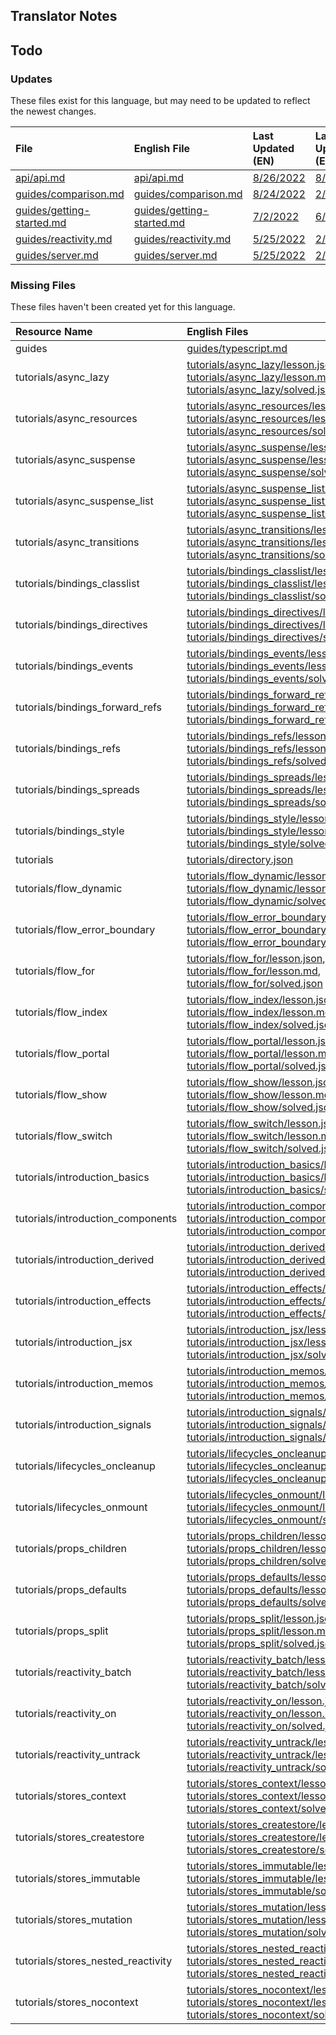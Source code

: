 
## Translator Notes

## Todo

### Updates  
These files exist for this language, but may need to be updated to reflect the newest changes.  
<!--MM:START (UPDATED:lang=es) -->
| File                                                                                                            | English File                                                                                                    | Last Updated (EN)                                                                                  | Last Updated (ES)                                                                                  |
| :-------------------------------------------------------------------------------------------------------------- | :-------------------------------------------------------------------------------------------------------------- | :------------------------------------------------------------------------------------------------- | :------------------------------------------------------------------------------------------------- |
| [api/api.md](https://github.com/solidjs/solid-docs/tree/main/langs/es/api/api.md)                               | [api/api.md](https://github.com/solidjs/solid-docs/tree/main/langs/en/api/api.md)                               | [8/26/2022](https://github.com/solidjs/solid-docs/commit/0aefb4d2285e321f7cb80339c9d34f8c49384b78) | [8/24/2022](https://github.com/solidjs/solid-docs/commit/5aed53794623d99f6a1a98522c9470835e43cc7b) |
| [guides/comparison.md](https://github.com/solidjs/solid-docs/tree/main/langs/es/guides/comparison.md)           | [guides/comparison.md](https://github.com/solidjs/solid-docs/tree/main/langs/en/guides/comparison.md)           | [8/24/2022](https://github.com/solidjs/solid-docs/commit/5aed53794623d99f6a1a98522c9470835e43cc7b) | [2/20/2022](https://github.com/solidjs/solid-docs/commit/dfe2b5e0ddd8fc2f9501ea4ac2080a8abb656377) |
| [guides/getting-started.md](https://github.com/solidjs/solid-docs/tree/main/langs/es/guides/getting-started.md) | [guides/getting-started.md](https://github.com/solidjs/solid-docs/tree/main/langs/en/guides/getting-started.md) | [7/2/2022](https://github.com/solidjs/solid-docs/commit/f3c5d7143ec2a84c30969c04563d6f5b77d70c31)  | [6/18/2022](https://github.com/solidjs/solid-docs/commit/a217fd0d889195c2cc642daaff2ed86dbe819a38) |
| [guides/reactivity.md](https://github.com/solidjs/solid-docs/tree/main/langs/es/guides/reactivity.md)           | [guides/reactivity.md](https://github.com/solidjs/solid-docs/tree/main/langs/en/guides/reactivity.md)           | [5/25/2022](https://github.com/solidjs/solid-docs/commit/5e19160028a8f26c68fd43e943711696b4f30e0c) | [2/20/2022](https://github.com/solidjs/solid-docs/commit/dfe2b5e0ddd8fc2f9501ea4ac2080a8abb656377) |
| [guides/server.md](https://github.com/solidjs/solid-docs/tree/main/langs/es/guides/server.md)                   | [guides/server.md](https://github.com/solidjs/solid-docs/tree/main/langs/en/guides/server.md)                   | [5/25/2022](https://github.com/solidjs/solid-docs/commit/5e19160028a8f26c68fd43e943711696b4f30e0c) | [2/20/2022](https://github.com/solidjs/solid-docs/commit/dfe2b5e0ddd8fc2f9501ea4ac2080a8abb656377) |

<!--MM:END-->
### Missing Files  
These files haven't been created yet for this language.  
<!--MM:START (CREATED:lang=es) -->
| Resource Name                      | English Files                                                                                                                                                                                                                                                                                                                                                                                                                                                               |
| :--------------------------------- | :-------------------------------------------------------------------------------------------------------------------------------------------------------------------------------------------------------------------------------------------------------------------------------------------------------------------------------------------------------------------------------------------------------------------------------------------------------------------------- |
| guides                             | [guides/typescript.md](https://github.com/solidjs/solid-docs/tree/main/langs/es/guides/typescript.md)                                                                                                                                                                                                                                                                                                                                                                       |
| tutorials/async_lazy               | [tutorials/async_lazy/lesson.json](https://github.com/solidjs/solid-docs/tree/main/langs/es/tutorials/async_lazy/lesson.json), [tutorials/async_lazy/lesson.md](https://github.com/solidjs/solid-docs/tree/main/langs/es/tutorials/async_lazy/lesson.md), [tutorials/async_lazy/solved.json](https://github.com/solidjs/solid-docs/tree/main/langs/es/tutorials/async_lazy/solved.json)                                                                                     |
| tutorials/async_resources          | [tutorials/async_resources/lesson.json](https://github.com/solidjs/solid-docs/tree/main/langs/es/tutorials/async_resources/lesson.json), [tutorials/async_resources/lesson.md](https://github.com/solidjs/solid-docs/tree/main/langs/es/tutorials/async_resources/lesson.md), [tutorials/async_resources/solved.json](https://github.com/solidjs/solid-docs/tree/main/langs/es/tutorials/async_resources/solved.json)                                                       |
| tutorials/async_suspense           | [tutorials/async_suspense/lesson.json](https://github.com/solidjs/solid-docs/tree/main/langs/es/tutorials/async_suspense/lesson.json), [tutorials/async_suspense/lesson.md](https://github.com/solidjs/solid-docs/tree/main/langs/es/tutorials/async_suspense/lesson.md), [tutorials/async_suspense/solved.json](https://github.com/solidjs/solid-docs/tree/main/langs/es/tutorials/async_suspense/solved.json)                                                             |
| tutorials/async_suspense_list      | [tutorials/async_suspense_list/lesson.json](https://github.com/solidjs/solid-docs/tree/main/langs/es/tutorials/async_suspense_list/lesson.json), [tutorials/async_suspense_list/lesson.md](https://github.com/solidjs/solid-docs/tree/main/langs/es/tutorials/async_suspense_list/lesson.md), [tutorials/async_suspense_list/solved.json](https://github.com/solidjs/solid-docs/tree/main/langs/es/tutorials/async_suspense_list/solved.json)                               |
| tutorials/async_transitions        | [tutorials/async_transitions/lesson.json](https://github.com/solidjs/solid-docs/tree/main/langs/es/tutorials/async_transitions/lesson.json), [tutorials/async_transitions/lesson.md](https://github.com/solidjs/solid-docs/tree/main/langs/es/tutorials/async_transitions/lesson.md), [tutorials/async_transitions/solved.json](https://github.com/solidjs/solid-docs/tree/main/langs/es/tutorials/async_transitions/solved.json)                                           |
| tutorials/bindings_classlist       | [tutorials/bindings_classlist/lesson.json](https://github.com/solidjs/solid-docs/tree/main/langs/es/tutorials/bindings_classlist/lesson.json), [tutorials/bindings_classlist/lesson.md](https://github.com/solidjs/solid-docs/tree/main/langs/es/tutorials/bindings_classlist/lesson.md), [tutorials/bindings_classlist/solved.json](https://github.com/solidjs/solid-docs/tree/main/langs/es/tutorials/bindings_classlist/solved.json)                                     |
| tutorials/bindings_directives      | [tutorials/bindings_directives/lesson.json](https://github.com/solidjs/solid-docs/tree/main/langs/es/tutorials/bindings_directives/lesson.json), [tutorials/bindings_directives/lesson.md](https://github.com/solidjs/solid-docs/tree/main/langs/es/tutorials/bindings_directives/lesson.md), [tutorials/bindings_directives/solved.json](https://github.com/solidjs/solid-docs/tree/main/langs/es/tutorials/bindings_directives/solved.json)                               |
| tutorials/bindings_events          | [tutorials/bindings_events/lesson.json](https://github.com/solidjs/solid-docs/tree/main/langs/es/tutorials/bindings_events/lesson.json), [tutorials/bindings_events/lesson.md](https://github.com/solidjs/solid-docs/tree/main/langs/es/tutorials/bindings_events/lesson.md), [tutorials/bindings_events/solved.json](https://github.com/solidjs/solid-docs/tree/main/langs/es/tutorials/bindings_events/solved.json)                                                       |
| tutorials/bindings_forward_refs    | [tutorials/bindings_forward_refs/lesson.json](https://github.com/solidjs/solid-docs/tree/main/langs/es/tutorials/bindings_forward_refs/lesson.json), [tutorials/bindings_forward_refs/lesson.md](https://github.com/solidjs/solid-docs/tree/main/langs/es/tutorials/bindings_forward_refs/lesson.md), [tutorials/bindings_forward_refs/solved.json](https://github.com/solidjs/solid-docs/tree/main/langs/es/tutorials/bindings_forward_refs/solved.json)                   |
| tutorials/bindings_refs            | [tutorials/bindings_refs/lesson.json](https://github.com/solidjs/solid-docs/tree/main/langs/es/tutorials/bindings_refs/lesson.json), [tutorials/bindings_refs/lesson.md](https://github.com/solidjs/solid-docs/tree/main/langs/es/tutorials/bindings_refs/lesson.md), [tutorials/bindings_refs/solved.json](https://github.com/solidjs/solid-docs/tree/main/langs/es/tutorials/bindings_refs/solved.json)                                                                   |
| tutorials/bindings_spreads         | [tutorials/bindings_spreads/lesson.json](https://github.com/solidjs/solid-docs/tree/main/langs/es/tutorials/bindings_spreads/lesson.json), [tutorials/bindings_spreads/lesson.md](https://github.com/solidjs/solid-docs/tree/main/langs/es/tutorials/bindings_spreads/lesson.md), [tutorials/bindings_spreads/solved.json](https://github.com/solidjs/solid-docs/tree/main/langs/es/tutorials/bindings_spreads/solved.json)                                                 |
| tutorials/bindings_style           | [tutorials/bindings_style/lesson.json](https://github.com/solidjs/solid-docs/tree/main/langs/es/tutorials/bindings_style/lesson.json), [tutorials/bindings_style/lesson.md](https://github.com/solidjs/solid-docs/tree/main/langs/es/tutorials/bindings_style/lesson.md), [tutorials/bindings_style/solved.json](https://github.com/solidjs/solid-docs/tree/main/langs/es/tutorials/bindings_style/solved.json)                                                             |
| tutorials                          | [tutorials/directory.json](https://github.com/solidjs/solid-docs/tree/main/langs/es/tutorials/directory.json)                                                                                                                                                                                                                                                                                                                                                               |
| tutorials/flow_dynamic             | [tutorials/flow_dynamic/lesson.json](https://github.com/solidjs/solid-docs/tree/main/langs/es/tutorials/flow_dynamic/lesson.json), [tutorials/flow_dynamic/lesson.md](https://github.com/solidjs/solid-docs/tree/main/langs/es/tutorials/flow_dynamic/lesson.md), [tutorials/flow_dynamic/solved.json](https://github.com/solidjs/solid-docs/tree/main/langs/es/tutorials/flow_dynamic/solved.json)                                                                         |
| tutorials/flow_error_boundary      | [tutorials/flow_error_boundary/lesson.json](https://github.com/solidjs/solid-docs/tree/main/langs/es/tutorials/flow_error_boundary/lesson.json), [tutorials/flow_error_boundary/lesson.md](https://github.com/solidjs/solid-docs/tree/main/langs/es/tutorials/flow_error_boundary/lesson.md), [tutorials/flow_error_boundary/solved.json](https://github.com/solidjs/solid-docs/tree/main/langs/es/tutorials/flow_error_boundary/solved.json)                               |
| tutorials/flow_for                 | [tutorials/flow_for/lesson.json](https://github.com/solidjs/solid-docs/tree/main/langs/es/tutorials/flow_for/lesson.json), [tutorials/flow_for/lesson.md](https://github.com/solidjs/solid-docs/tree/main/langs/es/tutorials/flow_for/lesson.md), [tutorials/flow_for/solved.json](https://github.com/solidjs/solid-docs/tree/main/langs/es/tutorials/flow_for/solved.json)                                                                                                 |
| tutorials/flow_index               | [tutorials/flow_index/lesson.json](https://github.com/solidjs/solid-docs/tree/main/langs/es/tutorials/flow_index/lesson.json), [tutorials/flow_index/lesson.md](https://github.com/solidjs/solid-docs/tree/main/langs/es/tutorials/flow_index/lesson.md), [tutorials/flow_index/solved.json](https://github.com/solidjs/solid-docs/tree/main/langs/es/tutorials/flow_index/solved.json)                                                                                     |
| tutorials/flow_portal              | [tutorials/flow_portal/lesson.json](https://github.com/solidjs/solid-docs/tree/main/langs/es/tutorials/flow_portal/lesson.json), [tutorials/flow_portal/lesson.md](https://github.com/solidjs/solid-docs/tree/main/langs/es/tutorials/flow_portal/lesson.md), [tutorials/flow_portal/solved.json](https://github.com/solidjs/solid-docs/tree/main/langs/es/tutorials/flow_portal/solved.json)                                                                               |
| tutorials/flow_show                | [tutorials/flow_show/lesson.json](https://github.com/solidjs/solid-docs/tree/main/langs/es/tutorials/flow_show/lesson.json), [tutorials/flow_show/lesson.md](https://github.com/solidjs/solid-docs/tree/main/langs/es/tutorials/flow_show/lesson.md), [tutorials/flow_show/solved.json](https://github.com/solidjs/solid-docs/tree/main/langs/es/tutorials/flow_show/solved.json)                                                                                           |
| tutorials/flow_switch              | [tutorials/flow_switch/lesson.json](https://github.com/solidjs/solid-docs/tree/main/langs/es/tutorials/flow_switch/lesson.json), [tutorials/flow_switch/lesson.md](https://github.com/solidjs/solid-docs/tree/main/langs/es/tutorials/flow_switch/lesson.md), [tutorials/flow_switch/solved.json](https://github.com/solidjs/solid-docs/tree/main/langs/es/tutorials/flow_switch/solved.json)                                                                               |
| tutorials/introduction_basics      | [tutorials/introduction_basics/lesson.json](https://github.com/solidjs/solid-docs/tree/main/langs/es/tutorials/introduction_basics/lesson.json), [tutorials/introduction_basics/lesson.md](https://github.com/solidjs/solid-docs/tree/main/langs/es/tutorials/introduction_basics/lesson.md), [tutorials/introduction_basics/solved.json](https://github.com/solidjs/solid-docs/tree/main/langs/es/tutorials/introduction_basics/solved.json)                               |
| tutorials/introduction_components  | [tutorials/introduction_components/lesson.json](https://github.com/solidjs/solid-docs/tree/main/langs/es/tutorials/introduction_components/lesson.json), [tutorials/introduction_components/lesson.md](https://github.com/solidjs/solid-docs/tree/main/langs/es/tutorials/introduction_components/lesson.md), [tutorials/introduction_components/solved.json](https://github.com/solidjs/solid-docs/tree/main/langs/es/tutorials/introduction_components/solved.json)       |
| tutorials/introduction_derived     | [tutorials/introduction_derived/lesson.json](https://github.com/solidjs/solid-docs/tree/main/langs/es/tutorials/introduction_derived/lesson.json), [tutorials/introduction_derived/lesson.md](https://github.com/solidjs/solid-docs/tree/main/langs/es/tutorials/introduction_derived/lesson.md), [tutorials/introduction_derived/solved.json](https://github.com/solidjs/solid-docs/tree/main/langs/es/tutorials/introduction_derived/solved.json)                         |
| tutorials/introduction_effects     | [tutorials/introduction_effects/lesson.json](https://github.com/solidjs/solid-docs/tree/main/langs/es/tutorials/introduction_effects/lesson.json), [tutorials/introduction_effects/lesson.md](https://github.com/solidjs/solid-docs/tree/main/langs/es/tutorials/introduction_effects/lesson.md), [tutorials/introduction_effects/solved.json](https://github.com/solidjs/solid-docs/tree/main/langs/es/tutorials/introduction_effects/solved.json)                         |
| tutorials/introduction_jsx         | [tutorials/introduction_jsx/lesson.json](https://github.com/solidjs/solid-docs/tree/main/langs/es/tutorials/introduction_jsx/lesson.json), [tutorials/introduction_jsx/lesson.md](https://github.com/solidjs/solid-docs/tree/main/langs/es/tutorials/introduction_jsx/lesson.md), [tutorials/introduction_jsx/solved.json](https://github.com/solidjs/solid-docs/tree/main/langs/es/tutorials/introduction_jsx/solved.json)                                                 |
| tutorials/introduction_memos       | [tutorials/introduction_memos/lesson.json](https://github.com/solidjs/solid-docs/tree/main/langs/es/tutorials/introduction_memos/lesson.json), [tutorials/introduction_memos/lesson.md](https://github.com/solidjs/solid-docs/tree/main/langs/es/tutorials/introduction_memos/lesson.md), [tutorials/introduction_memos/solved.json](https://github.com/solidjs/solid-docs/tree/main/langs/es/tutorials/introduction_memos/solved.json)                                     |
| tutorials/introduction_signals     | [tutorials/introduction_signals/lesson.json](https://github.com/solidjs/solid-docs/tree/main/langs/es/tutorials/introduction_signals/lesson.json), [tutorials/introduction_signals/lesson.md](https://github.com/solidjs/solid-docs/tree/main/langs/es/tutorials/introduction_signals/lesson.md), [tutorials/introduction_signals/solved.json](https://github.com/solidjs/solid-docs/tree/main/langs/es/tutorials/introduction_signals/solved.json)                         |
| tutorials/lifecycles_oncleanup     | [tutorials/lifecycles_oncleanup/lesson.json](https://github.com/solidjs/solid-docs/tree/main/langs/es/tutorials/lifecycles_oncleanup/lesson.json), [tutorials/lifecycles_oncleanup/lesson.md](https://github.com/solidjs/solid-docs/tree/main/langs/es/tutorials/lifecycles_oncleanup/lesson.md), [tutorials/lifecycles_oncleanup/solved.json](https://github.com/solidjs/solid-docs/tree/main/langs/es/tutorials/lifecycles_oncleanup/solved.json)                         |
| tutorials/lifecycles_onmount       | [tutorials/lifecycles_onmount/lesson.json](https://github.com/solidjs/solid-docs/tree/main/langs/es/tutorials/lifecycles_onmount/lesson.json), [tutorials/lifecycles_onmount/lesson.md](https://github.com/solidjs/solid-docs/tree/main/langs/es/tutorials/lifecycles_onmount/lesson.md), [tutorials/lifecycles_onmount/solved.json](https://github.com/solidjs/solid-docs/tree/main/langs/es/tutorials/lifecycles_onmount/solved.json)                                     |
| tutorials/props_children           | [tutorials/props_children/lesson.json](https://github.com/solidjs/solid-docs/tree/main/langs/es/tutorials/props_children/lesson.json), [tutorials/props_children/lesson.md](https://github.com/solidjs/solid-docs/tree/main/langs/es/tutorials/props_children/lesson.md), [tutorials/props_children/solved.json](https://github.com/solidjs/solid-docs/tree/main/langs/es/tutorials/props_children/solved.json)                                                             |
| tutorials/props_defaults           | [tutorials/props_defaults/lesson.json](https://github.com/solidjs/solid-docs/tree/main/langs/es/tutorials/props_defaults/lesson.json), [tutorials/props_defaults/lesson.md](https://github.com/solidjs/solid-docs/tree/main/langs/es/tutorials/props_defaults/lesson.md), [tutorials/props_defaults/solved.json](https://github.com/solidjs/solid-docs/tree/main/langs/es/tutorials/props_defaults/solved.json)                                                             |
| tutorials/props_split              | [tutorials/props_split/lesson.json](https://github.com/solidjs/solid-docs/tree/main/langs/es/tutorials/props_split/lesson.json), [tutorials/props_split/lesson.md](https://github.com/solidjs/solid-docs/tree/main/langs/es/tutorials/props_split/lesson.md), [tutorials/props_split/solved.json](https://github.com/solidjs/solid-docs/tree/main/langs/es/tutorials/props_split/solved.json)                                                                               |
| tutorials/reactivity_batch         | [tutorials/reactivity_batch/lesson.json](https://github.com/solidjs/solid-docs/tree/main/langs/es/tutorials/reactivity_batch/lesson.json), [tutorials/reactivity_batch/lesson.md](https://github.com/solidjs/solid-docs/tree/main/langs/es/tutorials/reactivity_batch/lesson.md), [tutorials/reactivity_batch/solved.json](https://github.com/solidjs/solid-docs/tree/main/langs/es/tutorials/reactivity_batch/solved.json)                                                 |
| tutorials/reactivity_on            | [tutorials/reactivity_on/lesson.json](https://github.com/solidjs/solid-docs/tree/main/langs/es/tutorials/reactivity_on/lesson.json), [tutorials/reactivity_on/lesson.md](https://github.com/solidjs/solid-docs/tree/main/langs/es/tutorials/reactivity_on/lesson.md), [tutorials/reactivity_on/solved.json](https://github.com/solidjs/solid-docs/tree/main/langs/es/tutorials/reactivity_on/solved.json)                                                                   |
| tutorials/reactivity_untrack       | [tutorials/reactivity_untrack/lesson.json](https://github.com/solidjs/solid-docs/tree/main/langs/es/tutorials/reactivity_untrack/lesson.json), [tutorials/reactivity_untrack/lesson.md](https://github.com/solidjs/solid-docs/tree/main/langs/es/tutorials/reactivity_untrack/lesson.md), [tutorials/reactivity_untrack/solved.json](https://github.com/solidjs/solid-docs/tree/main/langs/es/tutorials/reactivity_untrack/solved.json)                                     |
| tutorials/stores_context           | [tutorials/stores_context/lesson.json](https://github.com/solidjs/solid-docs/tree/main/langs/es/tutorials/stores_context/lesson.json), [tutorials/stores_context/lesson.md](https://github.com/solidjs/solid-docs/tree/main/langs/es/tutorials/stores_context/lesson.md), [tutorials/stores_context/solved.json](https://github.com/solidjs/solid-docs/tree/main/langs/es/tutorials/stores_context/solved.json)                                                             |
| tutorials/stores_createstore       | [tutorials/stores_createstore/lesson.json](https://github.com/solidjs/solid-docs/tree/main/langs/es/tutorials/stores_createstore/lesson.json), [tutorials/stores_createstore/lesson.md](https://github.com/solidjs/solid-docs/tree/main/langs/es/tutorials/stores_createstore/lesson.md), [tutorials/stores_createstore/solved.json](https://github.com/solidjs/solid-docs/tree/main/langs/es/tutorials/stores_createstore/solved.json)                                     |
| tutorials/stores_immutable         | [tutorials/stores_immutable/lesson.json](https://github.com/solidjs/solid-docs/tree/main/langs/es/tutorials/stores_immutable/lesson.json), [tutorials/stores_immutable/lesson.md](https://github.com/solidjs/solid-docs/tree/main/langs/es/tutorials/stores_immutable/lesson.md), [tutorials/stores_immutable/solved.json](https://github.com/solidjs/solid-docs/tree/main/langs/es/tutorials/stores_immutable/solved.json)                                                 |
| tutorials/stores_mutation          | [tutorials/stores_mutation/lesson.json](https://github.com/solidjs/solid-docs/tree/main/langs/es/tutorials/stores_mutation/lesson.json), [tutorials/stores_mutation/lesson.md](https://github.com/solidjs/solid-docs/tree/main/langs/es/tutorials/stores_mutation/lesson.md), [tutorials/stores_mutation/solved.json](https://github.com/solidjs/solid-docs/tree/main/langs/es/tutorials/stores_mutation/solved.json)                                                       |
| tutorials/stores_nested_reactivity | [tutorials/stores_nested_reactivity/lesson.json](https://github.com/solidjs/solid-docs/tree/main/langs/es/tutorials/stores_nested_reactivity/lesson.json), [tutorials/stores_nested_reactivity/lesson.md](https://github.com/solidjs/solid-docs/tree/main/langs/es/tutorials/stores_nested_reactivity/lesson.md), [tutorials/stores_nested_reactivity/solved.json](https://github.com/solidjs/solid-docs/tree/main/langs/es/tutorials/stores_nested_reactivity/solved.json) |
| tutorials/stores_nocontext         | [tutorials/stores_nocontext/lesson.json](https://github.com/solidjs/solid-docs/tree/main/langs/es/tutorials/stores_nocontext/lesson.json), [tutorials/stores_nocontext/lesson.md](https://github.com/solidjs/solid-docs/tree/main/langs/es/tutorials/stores_nocontext/lesson.md), [tutorials/stores_nocontext/solved.json](https://github.com/solidjs/solid-docs/tree/main/langs/es/tutorials/stores_nocontext/solved.json)                                                 |

<!--MM:END-->
        